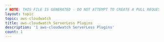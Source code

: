 ```yaml
---
# NOTE: THIS FILE IS GENERATED - DO NOT ATTEMPT TO CREATE A PULL REQUEST TO UPDATE THE DATA. 
layout: topic
topic: aws-cloudwatch
title: aws-cloudwatch ServerLess Plugins
description: '1 aws-cloudwatch ServerLess Plugins'
count: 1
---
```


